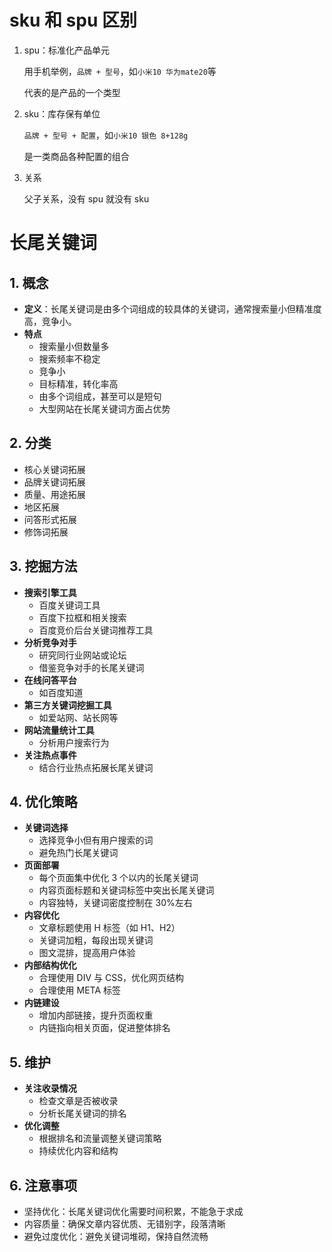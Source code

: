 # sku 和 spu 区别

1. spu：标准化产品单元

   用手机举例，`品牌 + 型号`，如`小米10 华为mate20`等

   代表的是产品的一个类型

2. sku：库存保有单位

   `品牌 + 型号 + 配置`，如`小米10 银色 8+128g`

   是一类商品各种配置的组合

3. 关系

   父子关系，没有 spu 就没有 sku

# 长尾关键词

## 1. 概念

- **定义**：长尾关键词是由多个词组成的较具体的关键词，通常搜索量小但精准度高，竞争小。
- **特点**
  - 搜索量小但数量多
  - 搜索频率不稳定
  - 竞争小
  - 目标精准，转化率高
  - 由多个词组成，甚至可以是短句
  - 大型网站在长尾关键词方面占优势

## 2. 分类

- 核心关键词拓展
- 品牌关键词拓展
- 质量、用途拓展
- 地区拓展
- 问答形式拓展
- 修饰词拓展

## 3. 挖掘方法

- **搜索引擎工具**
  - 百度关键词工具
  - 百度下拉框和相关搜索
  - 百度竞价后台关键词推荐工具
- **分析竞争对手**
  - 研究同行业网站或论坛
  - 借鉴竞争对手的长尾关键词
- **在线问答平台**
  - 如百度知道
- **第三方关键词挖掘工具**
  - 如爱站网、站长网等
- **网站流量统计工具**
  - 分析用户搜索行为
- **关注热点事件**
  - 结合行业热点拓展长尾关键词

## 4. 优化策略

- **关键词选择**
  - 选择竞争小但有用户搜索的词
  - 避免热门长尾关键词
- **页面部署**
  - 每个页面集中优化 3 个以内的长尾关键词
  - 内容页面标题和关键词标签中突出长尾关键词
  - 内容独特，关键词密度控制在 30%左右
- **内容优化**
  - 文章标题使用 H 标签（如 H1、H2）
  - 关键词加粗，每段出现关键词
  - 图文混排，提高用户体验
- **内部结构优化**
  - 合理使用 DIV 与 CSS，优化网页结构
  - 合理使用 META 标签
- **内链建设**
  - 增加内部链接，提升页面权重
  - 内链指向相关页面，促进整体排名

## 5. 维护

- **关注收录情况**
  - 检查文章是否被收录
  - 分析长尾关键词的排名
- **优化调整**
  - 根据排名和流量调整关键词策略
  - 持续优化内容和结构

## 6. 注意事项

- 坚持优化：长尾关键词优化需要时间积累，不能急于求成
- 内容质量：确保文章内容优质、无错别字，段落清晰
- 避免过度优化：避免关键词堆砌，保持自然流畅
